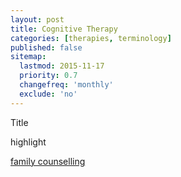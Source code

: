 ```yaml
---
layout: post
title: Cognitive Therapy
categories: [therapies, terminology]
published: false
sitemap:
  lastmod: 2015-11-17
  priority: 0.7
  changefreq: 'monthly'
  exclude: 'no'
---
```


Title 

<span class="highlight">highlight</span> 

<a href="/family-counselling/" title="family counselling">family counselling</a> 
